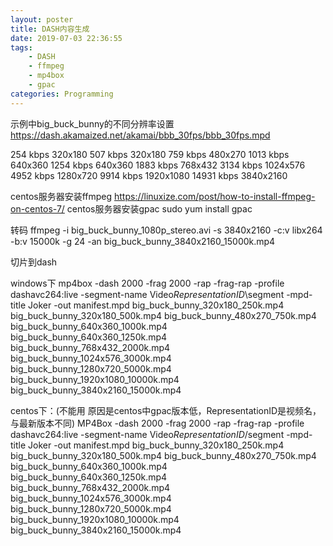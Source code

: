 ```yaml
---
layout: poster
title: DASH内容生成
date: 2019-07-03 22:36:55
tags:
    - DASH
    - ffmpeg
    - mp4box
    - gpac
categories: Programming
---
```

示例中big_buck_bunny的不同分辨率设置 https://dash.akamaized.net/akamai/bbb_30fps/bbb_30fps.mpd

254 kbps 320x180
507 kbps 320x180
759 kbps 480x270
1013 kbps 640x360
1254 kbps 640x360
1883 kbps 768x432
3134 kbps 1024x576
4952 kbps 1280x720
9914 kbps 1920x1080
14931 kbps 3840x2160

centos服务器安装ffmpeg
https://linuxize.com/post/how-to-install-ffmpeg-on-centos-7/
centos服务器安装gpac
sudo yum install gpac

转码
ffmpeg -i big_buck_bunny_1080p_stereo.avi -s 3840x2160  -c:v libx264 -b:v 15000k -g 24 -an big_buck_bunny_3840x2160_15000k.mp4

切片到dash

windows下
mp4box -dash 2000 -frag 2000 -rap -frag-rap -profile dashavc264:live -segment-name Video$RepresentationID$\segment -mpd-title Joker -out manifest.mpd big_buck_bunny_320x180_250k.mp4 big_buck_bunny_320x180_500k.mp4 big_buck_bunny_480x270_750k.mp4 big_buck_bunny_640x360_1000k.mp4 big_buck_bunny_640x360_1250k.mp4 big_buck_bunny_768x432_2000k.mp4 big_buck_bunny_1024x576_3000k.mp4 big_buck_bunny_1280x720_5000k.mp4 big_buck_bunny_1920x1080_10000k.mp4 big_buck_bunny_3840x2160_15000k.mp4 

centos下：(不能用 原因是centos中gpac版本低，RepresentationID是视频名，与最新版本不同)
MP4Box -dash 2000 -frag 2000 -rap -frag-rap -profile dashavc264:live -segment-name Video$RepresentationID$/segment -mpd-title Joker -out manifest.mpd big_buck_bunny_320x180_250k.mp4 big_buck_bunny_320x180_500k.mp4 big_buck_bunny_480x270_750k.mp4 big_buck_bunny_640x360_1000k.mp4 big_buck_bunny_640x360_1250k.mp4 big_buck_bunny_768x432_2000k.mp4 big_buck_bunny_1024x576_3000k.mp4 big_buck_bunny_1280x720_5000k.mp4 big_buck_bunny_1920x1080_10000k.mp4 big_buck_bunny_3840x2160_15000k.mp4 